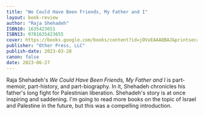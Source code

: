 ```yaml
---
title: "We Could Have Been Friends, My Father and I"
layout: book-review
author: "Raja Shehadeh"
ISBN10: 1635423651
ISBN13: 9781635423655
cover: https://books.google.com/books/content?id=jOVxEAAAQBAJ&printsec=frontcover&img=1&zoom=1&edge=curl&source=gbs_api
publisher: "Other Press, LLC"
publish-date: 2023-03-28
canon: false
date: 2023-06-27
---
```

Raja Shehadeh's *We Could Have Been Friends, My Father and I* is part-memoir, part-history, and part-biography.
In it, Shehadeh chronicles his father's long fight for Palestinian liberation.
Shehadeh's story is at once inspiring and saddening.
I'm going to read more books on the topic of Israel and Palestine in the future, but this was a compelling introduction.